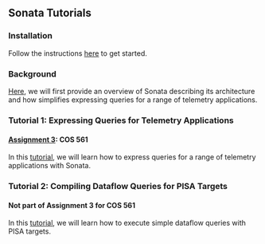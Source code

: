 ## Sonata Tutorials

### Installation
Follow the instructions 
[here](https://github.com/Sonata-Princeton/SONATA-DEV/blob/tutorial/installation.md) 
to get started.

### Background
[Here](https://github.com/Sonata-Princeton/SONATA-DEV/blob/tutorial/sonata/tutorials/background.md), 
we will first provide an overview of Sonata describing its architecture and 
how simplifies expressing queries for a range of telemetry applications. 

### Tutorial 1: Expressing Queries for Telemetry Applications
#### [Assignment 3](https://github.com/Sonata-Princeton/SONATA-DEV/tree/tutorial/sonata/tutorials/Tutorial-1): COS 561
In this [tutorial](https://github.com/Sonata-Princeton/SONATA-DEV/tree/tutorial/sonata/tutorials/Tutorial-1), 
we will learn how to express queries for a range of telemetry applications with 
Sonata. 

### Tutorial 2: Compiling Dataflow Queries for PISA Targets
#### Not part of Assignment 3 for COS 561
In this 
[tutorial](https://github.com/Sonata-Princeton/SONATA-DEV/tree/tutorial/sonata/tutorials/Tutorial-2), 
we will learn how to execute simple dataflow queries with PISA targets.

